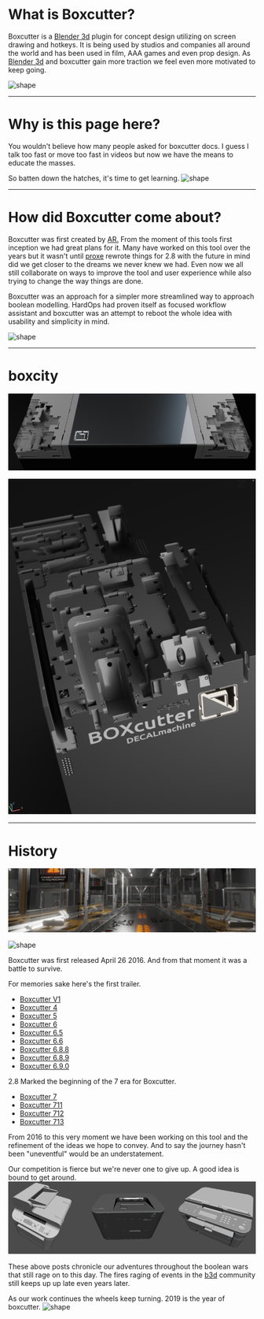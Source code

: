 # What is Boxcutter?

Boxcutter is a [Blender 3d](https://www.blender.org/) plugin for concept design utilizing on screen drawing and hotkeys. It is being used by studios and companies all around the world and has been used in film, AAA games and even prop design. As [Blender 3d](https://www.blender.org/) and boxcutter gain more traction we feel even more motivated to keep going.

![shape](img/index/ogif1.gif)

___

# Why is this page here?

You wouldn't believe how many people asked for boxcutter docs. I guess I talk too fast or move too fast in videos but now we have the means to educate the masses.

So batten down the hatches, it's time to get learning.
![shape](img/index/ogif5.gif)

___

# How did Boxcutter come about?

Boxcutter was first created by [AR.](https://twitter.com/AdrianRutk0wski/) From the moment of this tools first inception we had great plans for it. Many have worked on this tool over the years but it wasn't until [proxe](https://twitter.com/proxeIO) rewrote things for 2.8 with the future in mind did we get closer to the dreams we never knew we had. Even now we all still collaborate on ways to improve the tool and user experience while also trying to change the way things are done.

Boxcutter was an approach for a simpler more streamlined way to approach boolean modelling. HardOps had proven itself as focused workflow assistant and boxcutter was an attempt to reboot the whole idea with usability and simplicity in mind.

![shape](img/index/ogif2.gif)

___

# boxcity

![shape](img/index/ss2.png)

![shape](img/index/ss3.png)
___

# History

![shape](img/index/ss1.png)

![shape](img/index/ogif3.gif)

Boxcutter was first released April 26 2016. And from that moment it was a battle to survive.

For memories sake here's the first trailer.

- [Boxcutter V1](https://masterxeon1001.com/2016/04/26/box-cutter-guide-v1/)
- [Boxcutter 4](https://masterxeon1001.com/2016/05/28/box-cutter-4-update-notes/)
- [Boxcutter 5](https://masterxeon1001.com/2016/09/30/boxcutter-5-switchblade-update-notes/)
- [Boxcutter 6](h{ttps://masterxeon1001.com/2017/02/15/boxcutter-6-matscythe/)
- [Boxcutter 6.5](https://masterxeon1001.com/2017/04/29/boxcutter-6-5-symslice/)
- [Boxcutter 6.6](https://masterxeon1001.com/2017/09/21/boxcutter-6-6-update-notes/)
- [Boxcutter 6.8.8](https://masterxeon1001.com/2018/06/04/boxcutter-6-8-8-ghostscythe/)
- [Boxcutter 6.8.9](https://masterxeon1001.com/2018/07/24/boxcutter-6-8-9-interdimensional-ghostscythe/)
- [Boxcutter 6.9.0](https://masterxeon1001.com/2018/09/25/boxcutter-6-9-0-poly-dirk/)

2.8 Marked the beginning of the 7 era for Boxcutter.

- [Boxcutter 7](https://masterxeon1001.com/2018/11/30/boxcutter-7-2-8-betascythe/)
- [Boxcutter 711](https://masterxeon1001.com/2019/02/15/boxcutter-711-release-notes/)
- [Boxcutter 712](https://masterxeon1001.com/2019/04/12/boxcutter-712-release-notes/)
- [Boxcutter 713](https://masterxeon1001.com/2019/07/10/boxcutter-713-release-notes/)

From 2016 to this very moment we have been working on this tool and the refinement of the ideas we hope to convey. And to say the journey hasn't been "uneventful" would be an understatement.

Our competition is fierce but we're never one to give up. A good idea is bound to get around.
![shape](img/index/competition.png)

These above posts chronicle our adventures throughout the boolean wars that still rage on to this day. The fires raging of events in the [b3d](https://twitter.com/search?q=%23b3d&src=typed_query) community still keeps up up late even years later.

As our work continues the wheels keep turning. 2019 is the year of boxcutter.
![shape](img/index/ogif4.gif)
